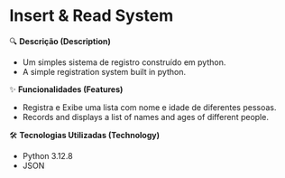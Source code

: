 # Insert & Read System
 🔍 **Descrição (Description)**
 - Um simples sistema de registro construído em python.  
 - A simple registration system built in python.

 ✨ **Funcionalidades (Features)**  
 - Registra e Exibe uma lista com nome e idade de diferentes pessoas.
 - Records and displays a list of names and ages of different people.

 🛠️ **Tecnologias Utilizadas (Technology)**  
 - Python 3.12.8
 - JSON